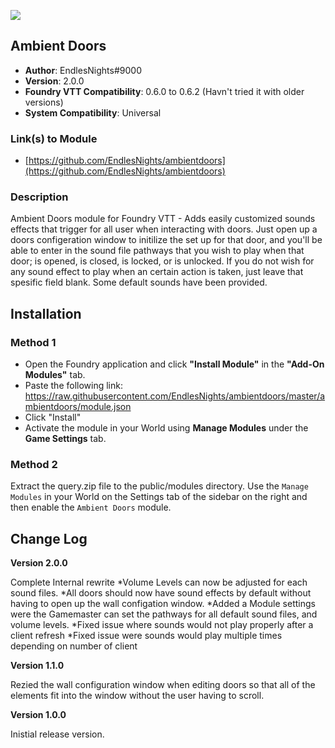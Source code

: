 ![](https://img.shields.io/badge/Foundry-v0.6.2-informational)
## Ambient Doors

* **Author**: EndlesNights#9000
* **Version**: 2.0.0
* **Foundry VTT Compatibility**: 0.6.0 to 0.6.2 (Havn't tried it with older versions)
* **System Compatibility**: Universal

### Link(s) to Module
* [https://github.com/EndlesNights/ambientdoors](https://github.com/EndlesNights/ambientdoors)

### Description
Ambient Doors module for Foundry VTT - Adds easily customized sounds effects that trigger for all user when interacting with doors. Just open up a doors configeration window to initilize the set up for that door, and you'll be able to enter in the sound file pathways that you wish to play when that door; is opened, is closed, is locked, or is unlocked. If you do not wish for any sound effect to play when an certain action is taken, just leave that spesific field blank. Some default sounds have been provided.

## Installation
### Method 1
* Open the Foundry application and click **"Install Module"** in the **"Add-On Modules"** tab.
* Paste the following link: https://raw.githubusercontent.com/EndlesNights/ambientdoors/master/ambientdoors/module.json
* Click "Install"
* Activate the module in your World using **Manage Modules** under the **Game Settings** tab.

### Method 2
Extract the query.zip file to the public/modules directory. Use the `Manage Modules` in your World on the Settings tab of the sidebar on the right and then enable the `Ambient Doors` module.


## Change Log

**Version 2.0.0**

Complete Internal rewrite
*Volume Levels can now be adjusted for each sound files.
*All doors should now have sound effects by default without having to open up the wall configation window.
*Added a Module settings were the Gamemaster can set the pathways for all default sound files, and volume levels.
*Fixed issue where sounds would not play properly after a client refresh
*Fixed issue were sounds would play multiple times depending on number of client

**Version 1.1.0**

Rezied the wall configuration window when editing doors so that all of the elements fit into the window without the user having to scroll.

**Version 1.0.0**

Inistial release version.
